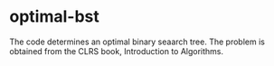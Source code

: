 # optimal-bst
The code determines an optimal binary seaarch tree. The problem is obtained from the CLRS book, Introduction to Algorithms.
